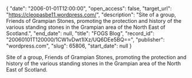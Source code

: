 {
  "date": "2006-01-01T12:00:00", 
  "open_access": false, 
  "target_url": "https://cleopasbe11.wordpress.com/", 
  "description": "Site of a group, Friends of Grampian Stones, promoting the protection and history of the various standing stones in the Grampian area of the North East of Scotland.", 
  "end_date": null, 
  "title": "FOGS Blog", 
  "record_id": "20060101T120000/1CW1vDwt1IXz/UQ6DEe5BQ==", 
  "publisher": "wordpress.com", 
  "slug": 65806, 
  "start_date": null
}

Site of a group, Friends of Grampian Stones, promoting the protection and history of the various standing stones in the Grampian area of the North East of Scotland.